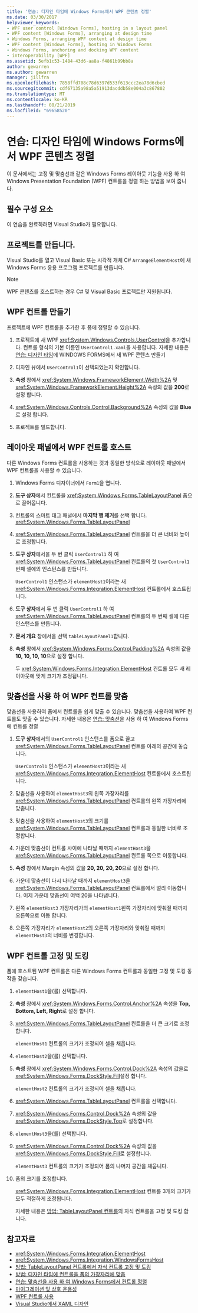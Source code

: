 ```yaml
---
title: '연습: 디자인 타임에 Windows Forms에서 WPF 콘텐츠 정렬'
ms.date: 03/30/2017
helpviewer_keywords:
- WPF user control [Windows Forms], hosting in a layout panel
- WPF content [Windows Forms], arranging at design time
- Windows Forms, arranging WPF content at design time
- WPF content [Windows Forms], hosting in Windows Forms
- Windows Forms, anchoring and docking WPF content
- interoperability [WPF]
ms.assetid: 5efb1c53-1484-43d6-aa8a-f4861b99bb8a
author: gewarren
ms.author: gewarren
manager: jillfra
ms.openlocfilehash: 7858ffd708c78d6397d533f613ccc2ea78d6cbed
ms.sourcegitcommit: cdf67135a98a5a51913dacddb58e004a3c867802
ms.translationtype: MT
ms.contentlocale: ko-KR
ms.lasthandoff: 08/21/2019
ms.locfileid: "69658520"
---
```

# <a name="walkthrough-arrange-wpf-content-on-windows-forms-at-design-time"></a>연습: 디자인 타임에 Windows Forms에서 WPF 콘텐츠 정렬

이 문서에서는 고정 및 맞춤선과 같은 Windows Forms 레이아웃 기능을 사용 하 여 Windows Presentation Foundation (WPF) 컨트롤을 정렬 하는 방법을 보여 줍니다.

## <a name="prerequisites"></a>필수 구성 요소

이 연습을 완료하려면 Visual Studio가 필요합니다.

## <a name="create-the-project"></a>프로젝트를 만듭니다.

Visual Studio를 열고 Visual Basic 또는 시각적 개체 C# `ArrangeElementHost`에 새 Windows Forms 응용 프로그램 프로젝트를 만듭니다.

> [!NOTE]
> WPF 콘텐츠를 호스트하는 경우 C# 및 Visual Basic 프로젝트만 지원됩니다.

## <a name="create-the-wpf-control"></a>WPF 컨트롤 만들기

프로젝트에 WPF 컨트롤을 추가한 후 폼에 정렬할 수 있습니다.

1. 프로젝트에 새 WPF <xref:System.Windows.Controls.UserControl>을 추가합니다. 컨트롤 형식의 기본 이름인 `UserControl1.xaml`을 사용합니다. 자세한 내용은 [연습: 디자인 타임](walkthrough-creating-new-wpf-content-on-windows-forms-at-design-time.md)에 WINDOWS FORMS에서 새 WPF 콘텐츠 만들기

2. 디자인 뷰에서 `UserControl1`이 선택되었는지 확인합니다.

3. **속성** 창에서 <xref:System.Windows.FrameworkElement.Width%2A> 및 <xref:System.Windows.FrameworkElement.Height%2A> 속성의 값을 **200**로 설정 합니다.

4. <xref:System.Windows.Controls.Control.Background%2A> 속성의 값을 **Blue**로 설정 합니다.

5. 프로젝트를 빌드합니다.

## <a name="host-wpf-controls-in-a-layout-panel"></a>레이아웃 패널에서 WPF 컨트롤 호스트

다른 Windows Forms 컨트롤을 사용하는 것과 동일한 방식으로 레이아웃 패널에서 WPF 컨트롤을 사용할 수 있습니다.

1. Windows Forms 디자이너에서 `Form1`을 엽니다.

2. **도구 상자**에서 컨트롤을 <xref:System.Windows.Forms.TableLayoutPanel> 폼으로 끌어옵니다.

3. 컨트롤의 스마트 태그 패널에서 **마지막 행 제거**를 선택 합니다. <xref:System.Windows.Forms.TableLayoutPanel>

4. <xref:System.Windows.Forms.TableLayoutPanel> 컨트롤을 더 큰 너비와 높이로 조정합니다.

5. **도구 상자**에서을 두 번 클릭 `UserControl1` 하 여 <xref:System.Windows.Forms.TableLayoutPanel> 컨트롤의 첫 `UserControl1` 번째 셀에의 인스턴스를 만듭니다.

   `UserControl1` 인스턴스가 `elementHost1`이라는 새 <xref:System.Windows.Forms.Integration.ElementHost> 컨트롤에서 호스트됩니다.

6. **도구 상자**에서 두 번 클릭 `UserControl1` 하 여 <xref:System.Windows.Forms.TableLayoutPanel> 컨트롤의 두 번째 셀에 다른 인스턴스를 만듭니다.

7. **문서 개요** 창에서을 선택 `tableLayoutPanel1`합니다.

8. **속성** 창에서 <xref:System.Windows.Forms.Control.Padding%2A> 속성의 값을 **10, 10, 10, 10**으로 설정 합니다.

   두 <xref:System.Windows.Forms.Integration.ElementHost> 컨트롤 모두 새 레이아웃에 맞게 크기가 조정됩니다.

## <a name="use-snaplines-to-align-wpf-controls"></a>맞춤선을 사용 하 여 WPF 컨트롤 맞춤

맞춤선을 사용하여 폼에서 컨트롤을 쉽게 맞출 수 있습니다. 맞춤선을 사용하여 WPF 컨트롤도 맞출 수 있습니다. 자세한 내용은 [연습: 맞춤선](../controls/walkthrough-arranging-controls-on-windows-forms-using-snaplines.md)을 사용 하 여 Windows Forms에 컨트롤 정렬

1. **도구 상자**에서의 `UserControl1` 인스턴스를 폼으로 끌고 <xref:System.Windows.Forms.TableLayoutPanel> 컨트롤 아래의 공간에 놓습니다.

   `UserControl1` 인스턴스가 `elementHost3`이라는 새 <xref:System.Windows.Forms.Integration.ElementHost> 컨트롤에서 호스트됩니다.

2. 맞춤선을 사용하여 `elementHost3`의 왼쪽 가장자리를 <xref:System.Windows.Forms.TableLayoutPanel> 컨트롤의 왼쪽 가장자리에 맞춥니다.

3. 맞춤선을 사용하여 `elementHost3`의 크기를 <xref:System.Windows.Forms.TableLayoutPanel> 컨트롤과 동일한 너비로 조정합니다.

4. 가운데 맞춤선이 컨트롤 사이에 나타날 때까지 `elementHost3`을 <xref:System.Windows.Forms.TableLayoutPanel> 컨트롤 쪽으로 이동합니다.

5. **속성** 창에서 Margin 속성의 값을 **20, 20, 20, 20**으로 설정 합니다.

6. 가운데 맞춤선이 다시 나타날 때까지 `elementHost3`을 <xref:System.Windows.Forms.TableLayoutPanel> 컨트롤에서 멀리 이동합니다. 이제 가운데 맞춤선이 여백 20을 나타냅니다.

7. 왼쪽 `elementHost3` 가장자리가의 `elementHost1`왼쪽 가장자리에 맞춰질 때까지 오른쪽으로 이동 합니다.

8. 오른쪽 가장자리가 `elementHost2`의 오른쪽 가장자리와 맞춰질 때까지 `elementHost3`의 너비를 변경합니다.

## <a name="anchor-and-dock-wpf-controls"></a>WPF 컨트롤 고정 및 도킹

폼에 호스트된 WPF 컨트롤은 다른 Windows Forms 컨트롤과 동일한 고정 및 도킹 동작을 갖습니다.

1. `elementHost1`을(를) 선택합니다.

2. **속성** 창에서 <xref:System.Windows.Forms.Control.Anchor%2A> 속성을 **Top, Bottom, Left, Right**로 설정 합니다.

3. <xref:System.Windows.Forms.TableLayoutPanel> 컨트롤을 더 큰 크기로 조정합니다.

   `elementHost1` 컨트롤의 크기가 조정되어 셀을 채웁니다.

4. `elementHost2`을(를) 선택합니다.

5. **속성** 창에서 <xref:System.Windows.Forms.Control.Dock%2A> 속성의 값을로 <xref:System.Windows.Forms.DockStyle.Fill>설정 합니다.

   `elementHost2` 컨트롤의 크기가 조정되어 셀을 채웁니다.

6. <xref:System.Windows.Forms.TableLayoutPanel> 컨트롤을 선택합니다.

7. <xref:System.Windows.Forms.Control.Dock%2A> 속성의 값을 <xref:System.Windows.Forms.DockStyle.Top>로 설정합니다.

8. `elementHost3`을(를) 선택합니다.

9. <xref:System.Windows.Forms.Control.Dock%2A> 속성의 값을 <xref:System.Windows.Forms.DockStyle.Fill>로 설정합니다.

   `elementHost3` 컨트롤의 크기가 조정되어 폼의 나머지 공간을 채웁니다.

10. 폼의 크기를 조정합니다.

    <xref:System.Windows.Forms.Integration.ElementHost> 컨트롤 3개의 크기가 모두 적절하게 조정됩니다.

    자세한 내용은 [방법: TableLayoutPanel 컨트롤](../controls/how-to-anchor-and-dock-child-controls-in-a-tablelayoutpanel-control.md)의 자식 컨트롤을 고정 및 도킹 합니다.

## <a name="see-also"></a>참고자료

- <xref:System.Windows.Forms.Integration.ElementHost>
- <xref:System.Windows.Forms.Integration.WindowsFormsHost>
- [방법: TableLayoutPanel 컨트롤에서 자식 컨트롤 고정 및 도킹](../controls/how-to-anchor-and-dock-child-controls-in-a-tablelayoutpanel-control.md)
- [방법: 디자인 타임에 컨트롤을 폼의 가장자리에 맞춤](../controls/how-to-align-a-control-to-the-edges-of-forms-at-design-time.md)
- [연습: 맞춤선을 사용 하 여 Windows Forms에서 컨트롤 정렬](../controls/walkthrough-arranging-controls-on-windows-forms-using-snaplines.md)
- [마이그레이션 및 상호 운용성](../../wpf/advanced/migration-and-interoperability.md)
- [WPF 컨트롤 사용](using-wpf-controls.md)
- [Visual Studio에서 XAML 디자인](/visualstudio/designers/designing-xaml-in-visual-studio)
